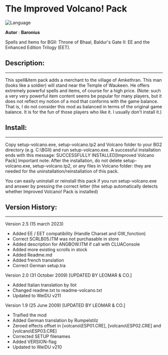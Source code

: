 # The Improved Volcano! Pack

![Language](https://img.shields.io/static/v1?label=language&message=english%20%7C%20german%20%7C%20french%20%7C%20italian%20%7C%20russian%20%7C%20&color=informational)

**Autor** : **Baronius**

Spells and Items for BGII: Throne of Bhaal, Baldur's Gate II: EE and the Enhanced Edition Trilogy (EET).


## Description:
------------

This spell&item pack adds a merchant to the village of Amkethran.
This man (looks like a soldier) will stand near the Temple of Waukeen.
He offers extremely powerful spells and items, of course for a high price. 
(Note: such a very very powerful item content seems be popular for many players,
but it does not reflect my notion of a mod that conforms with the game balance. 
That is, I do not consider this mod as balanced in terms of the original game balance.
It is for the fun of those players who like it. I usually don't install it.)


## Install:
--------

Copy setup-volcano.exe, setup-volcano.tp2 and Volcano folder
to your BG2 directory (e.g. C:\BGII) and run setup-volcano.exe.
A successful installation ends with this message:
SUCCESSFULLY INSTALLED[Improved Volcano Pack]
Important note:  After the installation, do not delete 
setup-volcano.exe, setup-volcano.tp2, or any files in Volcano folder:
they are needed for the uninstallation/reinstallation of this pack.

You can easily uninstall or reinstall this pack if you run setup-volcano.exe
and answer by pressing the correct letter (the setup automatically detects whether
Improved Volcano! Pack is installed)


## Version History:
----------------

Version 2.5 (15 march 2023)
- Added EE / EET compatibility (Handle Charset and GW_fonction)
- Correct SCRLB05.ITM was not purchasable in store
- Added description for ANGBOW.ITM if call with CLUAConsole
- Added more existing scrolls in stock
- Added Readme.md
- Added french translation
- Correct German setup.tra

Version 2.0 (31 October 2009) [UPDATED BY LEOMAR & CO.]
- Added Italian translation by Ilot
- Changed readme.txt to readme-volcano.txt
- Updated to WeiDU v211

Version 1.9 (25 June 2009) [UPDATED BY LEOMAR & CO.]
- Traified the mod
- Added German translation by Rumpelstilz
- Zeroed effects offset in [volcano\ESP01.CRE], [volcano\ESP02.CRE] and [volcano\ESP03.CRE]
- Corrected SETUP filenames
- Added VERSION-flag
- Updated to WeiDU v210
